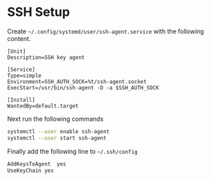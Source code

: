 # SSH Setup

Create `~/.config/systemd/user/ssh-agent.service` with the following content.
```
[Unit]
Description=SSH key agent

[Service]
Type=simple
Environment=SSH_AUTH_SOCK=%t/ssh-agent.socket
ExecStart=/usr/bin/ssh-agent -D -a $SSH_AUTH_SOCK

[Install]
WantedBy=default.target
```

Next run the following commands
```sh
systemctl --user enable ssh-agent
systemctl --user start ssh-agent
```

Finally add the following line to `~/.ssh/config`
```sh
AddKeysToAgent  yes
UseKeyChain yes
```
